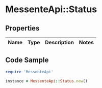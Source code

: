 # MessenteApi::Status

## Properties

Name | Type | Description | Notes
------------ | ------------- | ------------- | -------------

## Code Sample

```ruby
require 'MessenteApi'

instance = MessenteApi::Status.new()
```



